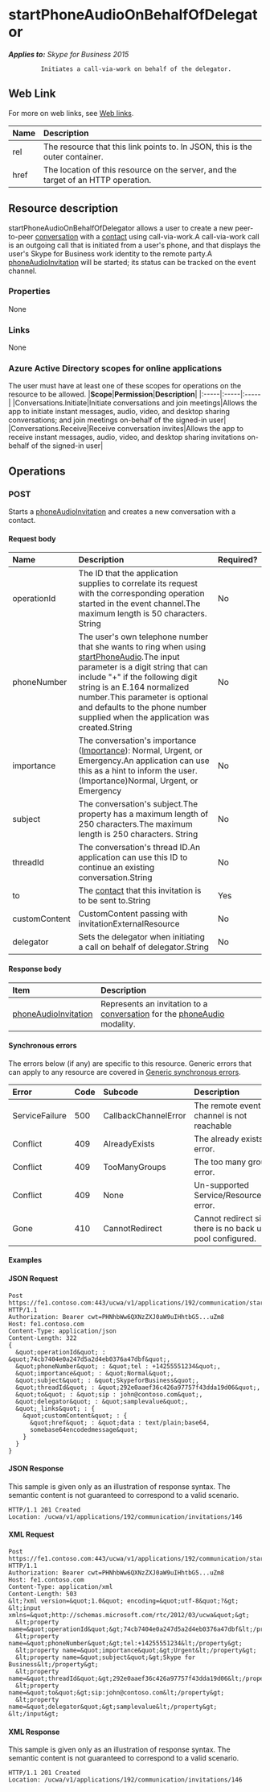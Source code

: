 # startPhoneAudioOnBehalfOfDelegator

 _**Applies to:** Skype for Business 2015_


             Initiates a call-via-work on behalf of the delegator.
             

## Web Link
<a name = "sectionSection0"> </a>

For more on web links, see [Web links](WebLinks.md).


|**Name**|**Description**|
|:-----|:-----|
|rel|The resource that this link points to. In JSON, this is the outer container.|
|href|The location of this resource on the server, and the target of an HTTP operation.|

## Resource description
<a name = "sectionSection1"> </a>

startPhoneAudioOnBehalfOfDelegator allows a user to create a new peer-to-peer [conversation](conversation_ref.md) with a [contact](contact_ref.md) using call-via-work.A call-via-work call is an outgoing call that is initiated from a user's phone, and that displays the user's Skype for Business work identity to the remote party.A [phoneAudioInvitation](phoneAudioInvitation_ref.md) will be started; its status can be tracked on the event channel.

### Properties



None

### Links



None

### Azure Active Directory scopes for online applications



The user must have at least one of these scopes for operations on the resource to be allowed.
|**Scope**|**Permission**|**Description**|
|:-----|:-----|:-----|
|Conversations.Initiate|Initiate conversations and join meetings|Allows the app to initiate instant messages, audio, video, and desktop sharing conversations; and join meetings on-behalf of the signed-in user|
|Conversations.Receive|Receive conversation invites|Allows the app to receive instant messages, audio, video, and desktop sharing invitations on-behalf of the signed-in user|

## Operations



<a name="sectionSection2"></a>

### POST




Starts a [phoneAudioInvitation](phoneAudioInvitation_ref.md) and creates a new conversation with a contact.

#### Request body




|**Name**|**Description**|**Required?**|
|:-----|:-----|:-----|
|operationId|The ID that the application supplies to correlate its request with the corresponding operation started in the event channel.The maximum length is 50 characters. String|No|
|phoneNumber|The user's own telephone number that she wants to ring when using [startPhoneAudio](startPhoneAudio_ref.md).The input parameter is a digit string that can include "+" if the following digit string is an E.164 normalized number.This parameter is optional and defaults to the phone number supplied when the application was created.String|No|
|importance|The conversation's importance ([Importance](Importance_ref.md)): Normal, Urgent, or Emergency.An application can use this as a hint to inform the user.(Importance)Normal, Urgent, or Emergency|No|
|subject|The conversation's subject.The property has a maximum length of 250 characters.The maximum length is 250 characters. String|No|
|threadId|The conversation's thread ID.An application can use this ID to continue an existing conversation.String|No|
|to|The [contact](contact_ref.md) that this invitation is to be sent to.String|Yes|
|customContent|CustomContent passing with invitationExternalResource|No|
|delegator|Sets the delegator when initiating a call on behalf of delegator.String|No|

#### Response body



|**Item**|**Description**|
|:-----|:-----|
|[phoneAudioInvitation](PhoneAudioInvitationResource_ref.md)|Represents an invitation to a [conversation](conversation_ref.md) for the [phoneAudio](phoneAudio_ref.md) modality.|

#### Synchronous errors



The errors below (if any) are specific to this resource. Generic errors that can apply to any resource are covered in [Generic synchronous errors](GenericSynchronousErrors.md).

|**Error**|**Code**|**Subcode**|**Description**|
|:-----|:-----|:-----|:-----|
|ServiceFailure|500|CallbackChannelError|The remote event channel is not reachable|
|Conflict|409|AlreadyExists|The already exists error.|
|Conflict|409|TooManyGroups|The too many groups error.|
|Conflict|409|None|Un-supported Service/Resource/API error.|
|Gone|410|CannotRedirect|Cannot redirect since there is no back up pool configured.|

#### Examples




#### JSON Request




```
Post https://fe1.contoso.com:443/ucwa/v1/applications/192/communication/startPhoneAudioOnBehalfOfDelegator HTTP/1.1
Authorization: Bearer cwt=PHNhbWw6QXNzZXJ0aW9uIHhtbG5...uZm8
Host: fe1.contoso.com
Content-Type: application/json
Content-Length: 322
{
  &quot;operationId&quot; : &quot;74cb7404e0a247d5a2d4eb0376a47dbf&quot;,
  &quot;phoneNumber&quot; : &quot;tel : +14255551234&quot;,
  &quot;importance&quot; : &quot;Normal&quot;,
  &quot;subject&quot; : &quot;SkypeforBusiness&quot;,
  &quot;threadId&quot; : &quot;292e0aaef36c426a97757f43dda19d06&quot;,
  &quot;to&quot; : &quot;sip : john@contoso.com&quot;,
  &quot;delegator&quot; : &quot;samplevalue&quot;,
  &quot;_links&quot; : {
    &quot;customContent&quot; : {
      &quot;href&quot; : &quot;data : text/plain;base64,
      somebase64encodedmessage&quot;
    }
  }
}
```


#### JSON Response



This sample is given only as an illustration of response syntax. The semantic content is not guaranteed to correspond to a valid scenario.
```
HTTP/1.1 201 Created
Location: /ucwa/v1/applications/192/communication/invitations/146

```


#### XML Request




```
Post https://fe1.contoso.com:443/ucwa/v1/applications/192/communication/startPhoneAudioOnBehalfOfDelegator HTTP/1.1
Authorization: Bearer cwt=PHNhbWw6QXNzZXJ0aW9uIHhtbG5...uZm8
Host: fe1.contoso.com
Content-Type: application/xml
Content-Length: 503
&lt;?xml version=&quot;1.0&quot; encoding=&quot;utf-8&quot;?&gt;
&lt;input xmlns=&quot;http://schemas.microsoft.com/rtc/2012/03/ucwa&quot;&gt;
  &lt;property name=&quot;operationId&quot;&gt;74cb7404e0a247d5a2d4eb0376a47dbf&lt;/property&gt;
  &lt;property name=&quot;phoneNumber&quot;&gt;tel:+14255551234&lt;/property&gt;
  &lt;property name=&quot;importance&quot;&gt;Urgent&lt;/property&gt;
  &lt;property name=&quot;subject&quot;&gt;Skype for Business&lt;/property&gt;
  &lt;property name=&quot;threadId&quot;&gt;292e0aaef36c426a97757f43dda19d06&lt;/property&gt;
  &lt;property name=&quot;to&quot;&gt;sip:john@contoso.com&lt;/property&gt;
  &lt;property name=&quot;delegator&quot;&gt;samplevalue&lt;/property&gt;
&lt;/input&gt;
```


#### XML Response



This sample is given only as an illustration of response syntax. The semantic content is not guaranteed to correspond to a valid scenario.
```
HTTP/1.1 201 Created
Location: /ucwa/v1/applications/192/communication/invitations/146

```


